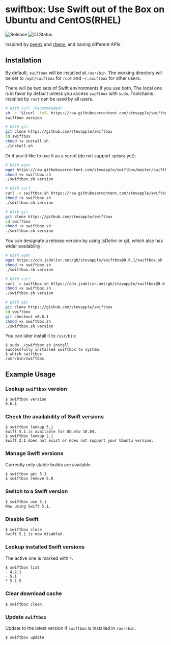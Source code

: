 # swiftbox: Use Swift out of the Box on Ubuntu and CentOS(RHEL)

![Release](https://img.shields.io/github/v/release/stevapple/swiftbox?logo=github) ![CI Status](https://github.com/stevapple/swiftbox/workflows/CI/badge.svg)

Inspired by [pyenv](https://github.com/pyenv/pyenv) and [rbenv](https://github.com/rbenv/rbenv), and having different APIs. 

## Installation

By default, `swiftbox` will be installed at `/usr/bin`. The working directory will be set to `/opt/swiftbox` for `root` and `~/.swiftbox` for other users. 

There will be two sets of Swift environments if you use both. The local one is in favor by default unless you access `swiftbox` with `sudo`. Toolchains installed by `root` can be used by all users. 

```bash
# With curl (Recommended)
sh -c "$(curl -fsSL https://raw.githubusercontent.com/stevapple/swiftbox/master/install.sh)"
swiftbox version

# With git
git clone https://github.com/stevapple/swiftbox
cd swiftbox
chmod +x install.sh
./install.sh
```

Or if you'd like to use it as a script (do not support `update` yet):

```bash
# With wget
wget https://raw.githubusercontent.com/stevapple/swiftbox/master/swiftbox.sh
chmod +x swiftbox.sh
./swiftbox.sh version

# With curl
curl -o swiftbox.sh https://raw.githubusercontent.com/stevapple/swiftbox/master/swiftbox.sh
chmod +x swiftbox.sh
./swiftbox.sh version

# With git
git clone https://github.com/stevapple/swiftbox
cd swiftbox
chmod +x swiftbox.sh
./swiftbox.sh version
```

You can designate a release version by using jsDelivr or git, which also has wider availability:

```bash
# With wget
wget https://cdn.jsdelivr.net/gh/stevapple/swiftbox@0.6.1/swiftbox.sh
chmod +x swiftbox.sh
./swiftbox.sh version

# With curl
curl -o swiftbox.sh https://cdn.jsdelivr.net/gh/stevapple/swiftbox@0.6.1/swiftbox.sh
chmod +x swiftbox.sh
./swiftbox.sh version

# With git
git clone https://github.com/stevapple/swiftbox
cd swiftbox
git checkout v0.6.1
chmod +x swiftbox.sh
./swiftbox.sh version
```

You can later install it to `/usr/bin`:

```shell
$ sudo ./swiftbox.sh install
Successfully installed swiftbox to system.
$ which swiftbox
/usr/bin/swiftbox
```

## Example Usage

### Lookup `swiftbox` version

```shell
$ swiftbox version
0.6.1
```

### Check the availability of Swift versions

```shell
$ swiftbox lookup 5.1
Swift 5.1 is available for Ubuntu 18.04. 
$ swiftbox lookup 2.1
Swift 2.1 does not exist or does not support your Ubuntu version. 
```

### Manage Swift versions

Currently only stable builds are available. 

```shell
$ swiftbox get 5.1
$ swiftbox remove 5.0
```

### Switch to a Swift version

```shell
$ swiftbox use 5.1
Now using Swift 5.1. 
```

### Disable Swift

```shell
$ swiftbox close
Swift 5.1 is now disabled. 
```

### Lookup installed Swift versions

The active one is marked with `*`. 

```shell
$ swiftbox list
- 4.2.1
- 5.1
* 5.1.5
```

### Clear download cache

```shell
$ swiftbox clean
```

### Update `swiftbox`

Update to the latest version if `swiftbox` is installed in `/usr/bin`. 

```shell
$ swiftbox update
```